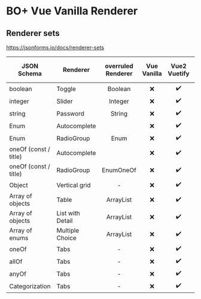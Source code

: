# BO+ Vue Vanilla Renderer

## Renderer sets

https://jsonforms.io/docs/renderer-sets

| JSON Schema           | Renderer         | overruled Renderer | Vue Vanilla | Vue2 Vuetify | Bo+ Vue Vanilla |
|-----------------------|------------------|:------------------:|:-----------:|:------------:|:---------------:|
| boolean               | Toggle           |      Boolean       |      ❌      |      ✔️      |       ✔️        |
| integer               | Slider           |      Integer       |      ❌      |     ✔️      |       ✔️        |
| string                | Password         |       String       |      ❌      |     ✔️      |       ✔️        |
| Enum                  | Autocomplete     |                    |      ❌      |     ✔️      |        ❓        |
| Enum                  | RadioGroup       |        Enum        |      ❌      |     ✔️      |       ✔️        |
| oneOf (const / title) | Autocomplete     |                    |      ❌      |     ✔️      |          ❓      |
| oneOf (const / title) | RadioGroup       |     EnumOneOf      |      ❌      |     ✔️      |       ✔️        |
| Object                | Vertical grid    |         -          |      ❌      |     ✔️      |       ✔️        |
| Array of objects      | Table            |     ArrayList      |      ❌      |     ✔️      |       ✔️        |
| Array of objects      | List with Detail |     ArrayList      |      ❌      |     ✔️      |       ✔️        |
| Array of enums        | Multiple Choice  |     ArrayList      |      ❌      |     ✔️      |       ✔️        |
| oneOf                 | Tabs             |         -          |      ❌      |     ✔️      |       ✔️        |
| allOf                 | Tabs             |         -          |      ❌      |     ✔️      |       ✔️        |
| anyOf                 | Tabs             |         -          |      ❌      |     ✔️      |       ✔️        |
| Categorization        | Tabs             |         -          |      ❌      |     ✔️      |       ✔️        |
